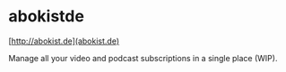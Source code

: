 # abokistde

[http://abokist.de](abokist.de)

Manage all your video and podcast subscriptions in a single place (WIP).
